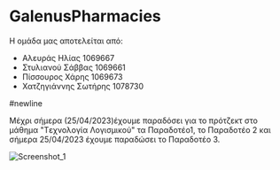 # GalenusPharmacies
Η ομάδα μας αποτελείται από:
- Αλευράς Ηλίας 1069667
- Στυλιανού Σάββας 1069661
- Πίσσουρος Χάρης 1069673
- Χατζηγιάννης Σωτήρης 1078730

#newline

Μέχρι σήμερα (25/04/2023)έχουμε παραδόσει για το πρότζεκτ στο μάθημα "Tεχνολογία Λογισμικού" τα Παραδοτέο1, το Παραδοτέο 2 και σήμερα 25/04/2023 
έχουμε παραδώσει το Παραδοτέο 3.

![Screenshot_1](https://user-images.githubusercontent.com/128754241/234222399-922c10c2-5f0e-476a-990e-7b28f1bd7629.jpg)
